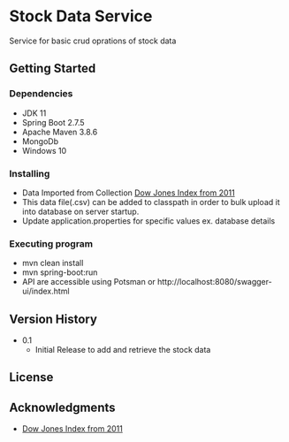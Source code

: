 # Stock Data Service

Service for basic crud oprations of stock data

## Getting Started

### Dependencies

* JDK 11
* Spring Boot 2.7.5
* Apache Maven 3.8.6 
* MongoDb
* Windows 10

### Installing

* Data Imported from Collection [Dow Jones Index from 2011](http://archive.ics.uci.edu/ml/datasets/Dow+Jones+Index#)
* This data file(.csv) can be added to classpath in order to bulk upload it into database on server startup.
* Update application.properties for specific values ex. database details

### Executing program

* mvn clean install
* mvn spring-boot:run
* API are accessible using Potsman or http://localhost:8080/swagger-ui/index.html

## Version History

* 0.1
    * Initial Release to add and retrieve the stock data

## License


## Acknowledgments
* [Dow Jones Index from 2011](http://archive.ics.uci.edu/ml/datasets/Dow+Jones+Index#)



